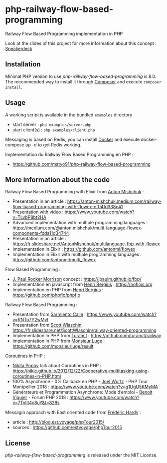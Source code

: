 # php-railway-flow-based-programming

Railway Flow Based Programming implementation in PHP

Look at the slides of this project for more information about this concept : [Speakerdeck](https://speakerdeck.com/matyo91/php-railway-flow-based-programming)

## Installation

Minimal PHP version to use *php-railway-flow-based-programming* is 8.0.  
The recommended way to install it through [Composer](http://getcomposer.org/) and execute `composer install`.

## Usage

A working script is available in the bundled `examples` directory
- start server : `php examples/server.php`
- start client(s) : `php examples/client.php`

Messaging is based on Redis, you can install [Docker](https://www.docker.com/) and execute docker-compose up -d to get Redis working.

Implementation du Railway Flow Based Programming en PHP :
- https://github.com/matyo91/php-railway-flow-based-programming

## More information about the code

Railway Flow Based Programming with Elixir from [Anton Mishchuk](https://twitter.com/anton_mishchuk) :
- Presentation in an article : https://anton-mishchuk.medium.com/railway-flow-based-programming-with-flowex-ef04fd338e41
- Presentation with video : https://www.youtube.com/watch?v=TLvbP8bt2HA
- Advanced implementation with multiple programming languages : https://medium.com/@anton.mishchuk/multi-language-flowex-components-fdda11d34744
- Presentation in an article : https://fr.slideshare.net/AntonMishchuk/multilanguage-fbp-with-flowex
- Implementation in Elixir : https://github.com/antonmi/flowex
- Implementation in Elixir with multiple programming languages : https://github.com/antonmi/multi_flowex

Flow Based Programming :
- [J. Paul Rodker Morrison](https://jpaulm.github.io) concept : https://jpaulm.github.io/fbp/
- Implementation en javascript from [Henri Bergius](https://github.com/bergie) : https://noflojs.org
- Implementation en PHP from [Henri Bergius](https://github.com/bergie) : https://github.com/phpflo/phpflo

Railway Flow Based Programming :
- Presentation from [Sarmiento Calle](https://twitter.com/rrramiro) : https://www.youtube.com/watch?v=RNTo7Y2wMyI
- Presentation from [Scott Wlaschin](https://fr.slideshare.net/scottwlaschin) https://fr.slideshare.net/ScottWlaschin/railway-oriented-programming
- Implementation in PHP from [Turanct](https://github.com/turanct) : https://github.com/turanct/railway
- Implementation in PHP from [Monsieur Luge](https://github.com/monsieurluge) : https://github.com/monsieurluge/result

Coroutines in PHP :
- [Nikita Popov](https://github.com/nikic) talk about Coroutines in PHP : https://nikic.github.io/2012/12/22/Cooperative-multitasking-using-coroutines-in-PHP.html
- 100% Asynchrone - 0% Callback en PHP - [Joel Wurtz](https://jolicode.com/equipe/joel-wurtz) - PHP Tour Montpellier 2018 : https://www.youtube.com/watch?v=g1UgU5KMyMA
- Générateurs et Programmation Asynchrone: Mode d’emploi - [Benoit Viguier](https://twitter.com/b_viguier) - Forum PHP 2018 : https://www.youtube.com/watch?v=7TvIIt4c8uY&t=828s

Messagin approach with East oriented code from [Frédéric Hardy](https://twitter.com/mageekguy) :
- article : http://blog.est.voyage/phpTour2015/
- sources : https://github.com/estvoyage/phpTour2015

## License

*php-railway-flow-based-programming* is released under the MIT License.